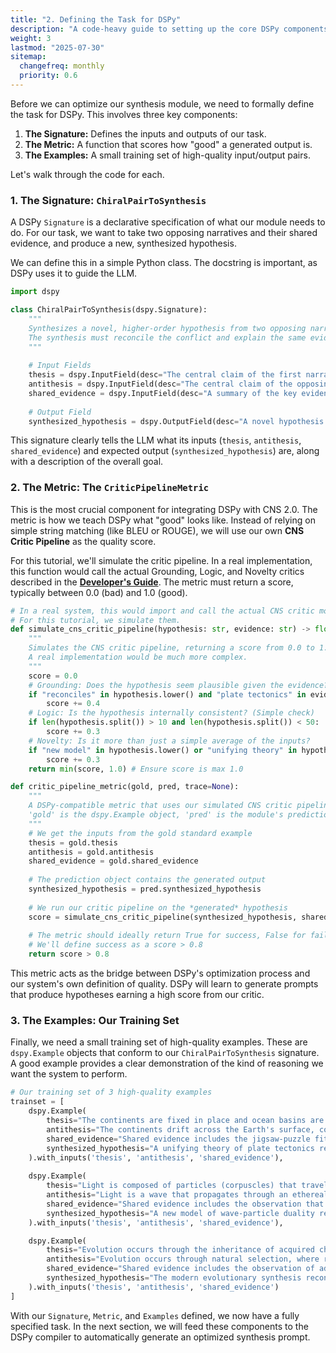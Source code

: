 ```yaml
---
title: "2. Defining the Task for DSPy"
description: "A code-heavy guide to setting up the core DSPy components: the Signature, the Metric, and the training Examples."
weight: 3
lastmod: "2025-07-30"
sitemap:
  changefreq: monthly
  priority: 0.6
---
```


Before we can optimize our synthesis module, we need to formally define the task for DSPy. This involves three key components:

1.  **The Signature:** Defines the inputs and outputs of our task.
2.  **The Metric:** A function that scores how "good" a generated output is.
3.  **The Examples:** A small training set of high-quality input/output pairs.

Let's walk through the code for each.

### 1. The Signature: `ChiralPairToSynthesis`

A DSPy `Signature` is a declarative specification of what our module needs to do. For our task, we want to take two opposing narratives and their shared evidence, and produce a new, synthesized hypothesis.

We can define this in a simple Python class. The docstring is important, as DSPy uses it to guide the LLM.

```python
import dspy

class ChiralPairToSynthesis(dspy.Signature):
    """
    Synthesizes a novel, higher-order hypothesis from two opposing narratives (a thesis and an antithesis) that are grounded in a shared set of evidence.
    The synthesis must reconcile the conflict and explain the same evidence.
    """
    
    # Input Fields
    thesis = dspy.InputField(desc="The central claim of the first narrative.")
    antithesis = dspy.InputField(desc="The central claim of the opposing narrative.")
    shared_evidence = dspy.InputField(desc="A summary of the key evidence that both narratives attempt to explain.")
    
    # Output Field
    synthesized_hypothesis = dspy.OutputField(desc="A novel hypothesis that resolves the core contradiction between the thesis and antithesis.")

```
This signature clearly tells the LLM what its inputs (`thesis`, `antithesis`, `shared_evidence`) and expected output (`synthesized_hypothesis`) are, along with a description of the overall goal.

### 2. The Metric: The `CriticPipelineMetric`

This is the most crucial component for integrating DSPy with CNS 2.0. The metric is how we teach DSPy what "good" looks like. Instead of relying on simple string matching (like BLEU or ROUGE), we will use our own **CNS Critic Pipeline** as the quality score.

For this tutorial, we'll simulate the critic pipeline. In a real implementation, this function would call the actual Grounding, Logic, and Novelty critics described in the **[Developer's Guide](/guides/building-cns-2.0-developers-guide/chapter-3-critic-pipeline/)**. The metric must return a score, typically between 0.0 (bad) and 1.0 (good).

```python
# In a real system, this would import and call the actual CNS critic modules.
# For this tutorial, we simulate them.
def simulate_cns_critic_pipeline(hypothesis: str, evidence: str) -> float:
    """
    Simulates the CNS critic pipeline, returning a score from 0.0 to 1.0.
    A real implementation would be much more complex.
    """
    score = 0.0
    # Grounding: Does the hypothesis seem plausible given the evidence?
    if "reconciles" in hypothesis.lower() and "plate tectonics" in evidence.lower():
        score += 0.4
    # Logic: Is the hypothesis internally consistent? (Simple check)
    if len(hypothesis.split()) > 10 and len(hypothesis.split()) < 50:
        score += 0.3
    # Novelty: Is it more than just a simple average of the inputs?
    if "new model" in hypothesis.lower() or "unifying theory" in hypothesis.lower():
        score += 0.3
    return min(score, 1.0) # Ensure score is max 1.0

def critic_pipeline_metric(gold, pred, trace=None):
    """
    A DSPy-compatible metric that uses our simulated CNS critic pipeline.
    'gold' is the dspy.Example object, 'pred' is the module's prediction.
    """
    # We get the inputs from the gold standard example
    thesis = gold.thesis
    antithesis = gold.antithesis
    shared_evidence = gold.shared_evidence
    
    # The prediction object contains the generated output
    synthesized_hypothesis = pred.synthesized_hypothesis
    
    # We run our critic pipeline on the *generated* hypothesis
    score = simulate_cns_critic_pipeline(synthesized_hypothesis, shared_evidence)
    
    # The metric should ideally return True for success, False for failure.
    # We'll define success as a score > 0.8
    return score > 0.8

```

This metric acts as the bridge between DSPy's optimization process and our system's own definition of quality. DSPy will learn to generate prompts that produce hypotheses earning a high score from our critic.

### 3. The Examples: Our Training Set

Finally, we need a small training set of high-quality examples. These are `dspy.Example` objects that conform to our `ChiralPairToSynthesis` signature. A good example provides a clear demonstration of the kind of reasoning we want the system to perform.

```python
# Our training set of 3 high-quality examples
trainset = [
    dspy.Example(
        thesis="The continents are fixed in place and ocean basins are permanent features, with mountains forming from vertical uplift.",
        antithesis="The continents drift across the Earth's surface, colliding to form mountains and creating new ocean basins.",
        shared_evidence="Shared evidence includes the jigsaw-puzzle fit of continents like Africa and South America, the presence of identical fossil species on widely separated continents, and the discovery of mid-ocean ridges.",
        synthesized_hypothesis="A unifying theory of plate tectonics reconciles these views: The Earth's lithosphere is divided into rigid plates that move. Continental drift is the result of this plate motion. Mountains form at convergent boundaries, and new ocean crust is created at divergent boundaries like mid-ocean ridges."
    ).with_inputs('thesis', 'antithesis', 'shared_evidence'),
    
    dspy.Example(
        thesis="Light is composed of particles (corpuscles) that travel in straight lines, which explains reflection.",
        antithesis="Light is a wave that propagates through an ethereal medium, which explains diffraction and interference.",
        shared_evidence="Shared evidence includes the observation that light travels in straight lines (forming shadows), reflects off surfaces, and also exhibits diffraction and interference patterns.",
        synthesized_hypothesis="A new model of wave-particle duality reconciles the conflict: Light exhibits properties of both waves and particles. It propagates as an electromagnetic wave but interacts with matter as discrete packets of energy called photons."
    ).with_inputs('thesis', 'antithesis', 'shared_evidence'),

    dspy.Example(
        thesis="Evolution occurs through the inheritance of acquired characteristics, where traits developed during an organism's life are passed to offspring.",
        antithesis="Evolution occurs through natural selection, where random variations that improve survival are preferentially passed to offspring.",
        shared_evidence="Shared evidence includes the observation of adaptation in species, the existence of vestigial structures, and the fossil record showing gradual change over time.",
        synthesized_hypothesis="The modern evolutionary synthesis reconciles these ideas: Natural selection acts upon genetic variations (mutations) that occur randomly. Acquired characteristics are not inherited, but the genetic potential for adaptation is passed down, providing the raw material for selection."
    ).with_inputs('thesis', 'antithesis', 'shared_evidence')
]
```
With our `Signature`, `Metric`, and `Examples` defined, we now have a fully specified task. In the next section, we will feed these components to the DSPy compiler to automatically generate an optimized synthesis prompt.
